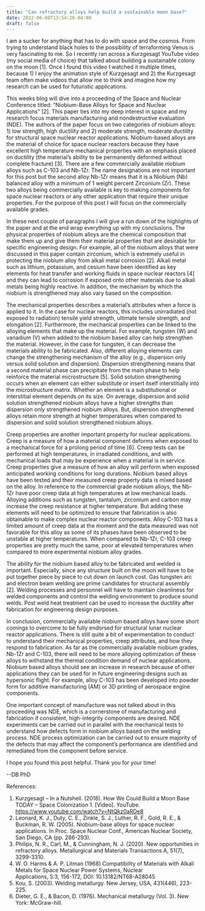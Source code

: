 ```yaml
---
title: "Can refractory alloys help build a sustainable moon base?"
date: 2022-06-08T13:54:26-04:00
draft: false
---
```


I am a sucker for anything that has to do with space and the cosmos. From trying to understand black holes to the possibility of terraforming Venus is very fascinating to me. So I recently ran across a Kurzgesagt YouTube video (my social media of choice) that talked about building a sustainable colony on the moon [1]. Once I found this video I watched it multiple times, because 1) I enjoy the animation style of Kurzgesagt and 2) the Kurzgesagt team often make videos that allow me to think and imagine how my research can be used for futuristic applications.

This weeks blog will dive into a proceeding of the Space and Nuclear Conference titled: “Niobium-Base Alloys for Space and Nuclear Applications” [2]. This paper ties into my deep interest in space and my research focus materials manufacturing and nondestructive evaluation (NDE). The authors of the paper focus on two categories of niobium alloys: 1) low strength, high ductility and 2) moderate strength, moderate ductility for structural space nuclear reactor applications. Niobium-based alloys are the material of choice for space nuclear reactors because they have excellent high temperature mechanical properties with an emphasis placed on ductility (the material’s ability to be permanently deformed without complete fracture) [3]. There are a few commercially available niobium alloys such as C-103 and Nb-1Zr. The name designations are not important for this post but the second alloy Nb-1Zr means that it is a Niobium (Nb) balanced alloy with a minimum of 1 weight percent Zirconium (Zr). These two alloys being commercially available is key to making components for space nuclear reactors or any other application that require their unique properties. For the purpose of this post I will focus on the commercially available grades.

In these next couple of paragraphs I will give a run down of the highlights of the paper and at the end wrap everything up with my conclusions. The physical properties of niobium alloys are the chemical composition that make them up and give them their material properties that are desirable for specific engineering design. For example, all of the niobium alloys that were discussed in this paper contain zirconium, which is extremely useful in protecting the niobium alloy from alkali metal corrosion [2]. Alkali metal such as lithium, potassium, and cesium have been identified as key elements for heat transfer and working fluids in space nuclear reactors [4] and they can lead to corrosion if exposed onto other materials due to alkali metals being highly reactive. In addition, the mechanism by which the niobium is strengthened may also vary based on the composition.

The mechanical properties describes a material’s attributes when a force is applied to it. In the case for nuclear reactors, this includes unirradiated (not exposed to radiation) tensile yield strength, ultimate tensile strength, and elongation [2]. Furthermore, the mechanical properties can be linked to the alloying elements that make up the material. For example, tungsten (W) and vanadium (V) when added to the niobium based alloy can help strengthen the material. However, in the case for tungsten, it can decrease the materials ability to be fabricated. Also, different alloying elements can change the strengthening mechanism of the alloy (e.g., dispersion only versus solid solution and dispersion). Dispersion strengthening means that a second material phase can precipitate from the main phase to help reinforce the material microstructure [5]. Solid solution strengthening occurs when an element can either substitute or insert itself interstitially into the microstructure matrix. Whether an element is a substitutional or interstitial element depends on its size. On average, dispersion and solid solution strengthened niobium alloys have a higher strengths than dispersion only strengthened niobium alloys. But, dispersion strengthened alloys retain more strength at higher temperatures when compared to dispersion and solid solution strengthened niobium alloys.

Creep properties are another important property for nuclear applications. Creep is a measure of how a material component deforms when exposed to a mechanical force for a prolong period of time [6]. Creep tests can be performed at high temperatures, in irradiated conditions, and with mechanical loads that may be experience when a material is in service.  Creep properties give a measure of how an alloy will perform when exposed anticipated working conditions for long durations. Niobium based alloys have been tested and their measured creep property data is mixed based on the alloy. In reference to the commercial grade niobium alloys, the Nb-1Zr have poor creep data at high temperatures at low mechanical loads. Alloying additions such as tungsten, tantalum, zirconium and carbon may increase the creep resistance at higher temperature. But adding these elements will need to be optimized to ensure that fabrication is also obtainable to make complex nuclear reactor components. Alloy C-103 has a limited amount of creep data at the moment and the data measured was not favorable for this alloy as some of its phases have been observed to be unstable at higher temperatures. When compared to Nb-1Zr, C-103 creep properties are pretty much the same, poor at elevated temperatures when compared to more experimental niobium alloy grades.

The ability for the niobium based alloy to be fabricated and welded is important. Especially, since any structure built on the moon will have to be put together piece by piece to cut down on launch cost. Gas tungsten arc and electron beam welding are prime candidates for structural assembly [2]. Welding processes and personnel will have to maintain cleanliness for welded components and control the welding environment to produce sound welds. Post weld heat treatment can be used to increase the ductility after fabrication for engineering design purposes.

In conclusion, commercially available niobium based alloys have some short comings to overcome to be fully endorsed for structural lunar nuclear reactor applications. There is still quite a bit of experimentation to conduct to understand their mechanical properties, creep attributes, and how they respond to fabrication. As far as the commercially available niobium grades, Nb-1Zr and C-103, there will need to be more alloying optimization of these alloys to withstand the thermal condition demand of nuclear applications. Niobium based alloys should see an increase in research because of other applications they can be used for in future engineering designs such as hypersonic flight. For example, alloy C-103 has been developed into powder form for additive manufacturing (AM) or 3D printing of aerospace engine components.

One important concept of manufacture was not talked about in this proceeding was NDE, which is a cornerstone of manufacturing and fabrication if consistent, high-integrity components are desired. NDE experiments can be carried out in parallel with the mechanical tests to understand how defects form in niobium alloys based on the welding process. NDE process optimization can be carried out to ensure majority of the defects that may affect the component’s performance are identified and remediated from the component before service.

I hope you found this post helpful. Thank you for your time!

--DB PhD

References:
1. Kurzgesagt – In a Nutshell. (2018). How We Could Build a Moon Base TODAY – Space 	Colonization 1. [Video]. YouTube. https://www.youtube.com/watch?v=NtQkz0aRDe8
2. Leonard, K. J., Duty, C. E., Zinkle, S. J., Luther, R. F., Gold, R. E., & Buckman, R. W. (2005). 	Niobium-base alloys for space nuclear applications. In Proc. Space Nuclear Conf., American 	Nuclear Society, San Diego, CA (pp. 286-293).
3. Philips, N. R., Carl, M., & Cunningham, N. J. (2020). New opportunities in refractory 	alloys. Metallurgical and Materials Transactions A, 51(7), 3299-3310.
4. W. O. Harms & A. P. Litman (1968) Compatibility of Materials with Alkali Metals for Space 	Nuclear Power Systems, Nuclear Applications, 5:3, 156-172, DOI: 10.13182/NT68-A28045
5. Kou, S. (2003). Welding metallurgy. New Jersey, USA, 431(446), 223-225.
6. Dieter, G. E., & Bacon, D. (1976). Mechanical metallurgy (Vol. 3). New York: McGraw-hill.
